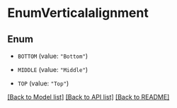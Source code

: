 # EnumVerticalalignment

## Enum


* `BOTTOM` (value: `"Bottom"`)

* `MIDDLE` (value: `"Middle"`)

* `TOP` (value: `"Top"`)


[[Back to Model list]](../README.md#documentation-for-models) [[Back to API list]](../README.md#documentation-for-api-endpoints) [[Back to README]](../README.md)


